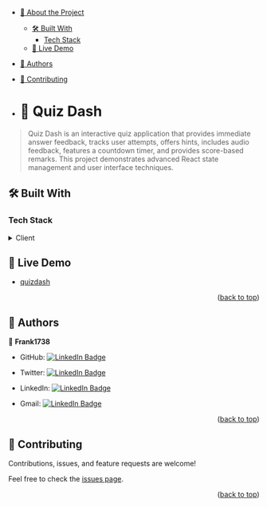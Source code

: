 - [📖 About the Project](#about-project)
  - [🛠 Built With](#built-with)
    - [Tech Stack](#tech-stack)
  - [🚀 Live Demo](#live-demo)
- [👥 Authors](#authors)

- [🤝 Contributing](#contributing)

- # 📖 Quiz Dash <a name="about-project"></a>

> Quiz Dash is an interactive quiz application that provides immediate answer feedback, tracks user attempts, offers hints, includes audio feedback, features a countdown timer, and provides score-based remarks. This project demonstrates advanced React state management and user interface techniques.


## 🛠 Built With <a name="built-with"></a>

### Tech Stack <a name="tech-stack"></a>

<details>
  <summary>Client</summary>
  <ul>
     <li>React </li>
  </ul>
</details>


## 🚀 Live Demo <a name="live-demo"></a>

- [quizdash](https://669f81bbee2f1700796035d1--brilliant-baklava-50bd07.netlify.app/)

<p align="right">(<a href="#readme-top">back to top</a>)</p>



## 👥 Authors <a name="authors"></a>



👤 **Frank1738**

- GitHub: [![LinkedIn Badge](https://img.shields.io/badge/-frank1738-black?logo=LinkedIn&logoColor=0A66C2&style=plastic)](https://github.com/frank1738)

- Twitter: [![LinkedIn Badge](https://img.shields.io/badge/-frank1738-black?logo=LinkedIn&logoColor=0A66C2&style=plastic)](https://twitter.com/frankhiggins08)

- LinkedIn: [![LinkedIn Badge](https://img.shields.io/badge/-frank1738-black?logo=LinkedIn&logoColor=0A66C2&style=plastic)](https://www.linkedin.com/in/franklineosoro/)

- Gmail: [![LinkedIn Badge](https://img.shields.io/badge/-frank1738-black?logo=LinkedIn&logoColor=0A66C2&style=plastic)](mailto:franklineosoro08@gmail.com)



<p align="right">(<a href="#readme-top">back to top</a>)</p>

<!-- CONTRIBUTING -->

## 🤝 Contributing <a name="contributing"></a>

Contributions, issues, and feature requests are welcome!

Feel free to check the [issues page](../../issues/).

<p align="right">(<a href="#readme-top">back to top</a>)</p>
